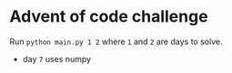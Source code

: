 # Advent of code challenge
Run `python main.py 1 2` where `1` and `2` are days to solve. 


- day `7` uses numpy